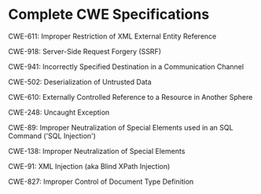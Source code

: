 

# Complete CWE Specifications

CWE-611: Improper Restriction of XML External Entity Reference

CWE-918: Server-Side Request Forgery (SSRF)

CWE-941: Incorrectly Specified Destination in a Communication Channel

CWE-502: Deserialization of Untrusted Data

CWE-610: Externally Controlled Reference to a Resource in Another Sphere

CWE-248: Uncaught Exception

CWE-89: Improper Neutralization of Special Elements used in an SQL Command ('SQL Injection')

CWE-138: Improper Neutralization of Special Elements

CWE-91: XML Injection (aka Blind XPath Injection)

CWE-827: Improper Control of Document Type Definition